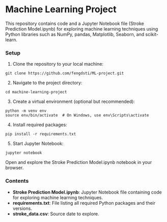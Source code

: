 # Machine Learning Project

This repository contains code and a Jupyter Notebook file (Stroke Prediction Model.ipynb) for exploring machine learning techniques using Python libraries such as NumPy, pandas, Matplotlib, Seaborn, and scikit-learn.

### Setup

1. Clone the repository to your local machine:
```
git clone https://github.com/fengdsti/ML-project.git
```

2. Navigate to the project directory:
```
cd machine-learning-project
```

3. Create a virtual environment (optional but recommended):
```
python -m venv env
source env/bin/activate  # On Windows, use env\Scripts\activate
```

4. Install required packages:
```
pip install -r requirements.txt
```

5. Start Jupyter Notebook:
```
jupyter notebook
```

Open and explore the Stroke Prediction Model.ipynb notebook in your browser.

### Contents

- **Stroke Prediction Model.ipynb**: Jupyter Notebook file containing code for exploring machine learning techniques.
- **requirements.txt**: File listing all required Python packages and their versions.
- **stroke_data.csv**: Source date to explore.

